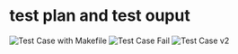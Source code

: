 # test plan and test ouput
![Test Case with Makefile](https://user-images.githubusercontent.com/67890511/161424062-d8a291aa-eead-4cbd-aa81-6e061767663f.png)
![Test Case Fail](https://user-images.githubusercontent.com/67890511/161424063-d45866f0-dbfc-44e7-814b-4693ff5376db.png)
![Test Case v2](https://user-images.githubusercontent.com/67890511/161424065-e1d4e074-cfed-4e89-ac42-3ed948032525.png)
